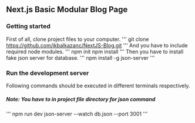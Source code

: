 ## Next.js Basic Modular Blog Page
### Getting started
First of all, clone project files to your computer. 
'''
git clone https://github.com/ikbalkazanc/NextJS-Blog.git
'''
And you have to include required node modules. 
'''
npm init
npm install
'''
Then you have to install fake json server for database.
'''
npm install -g json-server
'''
### Run the development server
Following commands should be executed in different terminals respectively.
##### Note: You have to in project file directory for json command
'''
npm run  dev
json-server --watch db.json --port 3001
'''
